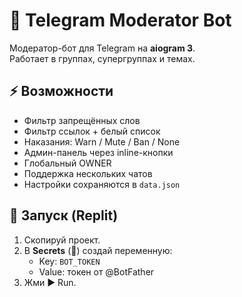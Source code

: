 # 🤖 Telegram Moderator Bot

Модератор-бот для Telegram на **aiogram 3**.  
Работает в группах, супергруппах и темах.

## ⚡ Возможности
- Фильтр запрещённых слов
- Фильтр ссылок + белый список
- Наказания: Warn / Mute / Ban / None
- Админ-панель через inline-кнопки
- Глобальный OWNER
- Поддержка нескольких чатов
- Настройки сохраняются в `data.json`

## 🚀 Запуск (Replit)
1. Скопируй проект.  
2. В **Secrets** (🔑) создай переменную:
   - Key: `BOT_TOKEN`
   - Value: токен от @BotFather
3. Жми ▶️ Run.
